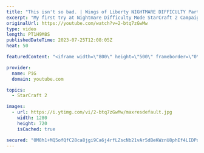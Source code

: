 ```yaml
---
title: "This isn't so bad. | Wings of Liberty NIGHTMARE DIFFICULTY Part 10 - StarCraft 2"
excerpt: "My first try at Nightmare Difficulty Mode StarCraft 2 Campaign created by GiantGrantGames and his amazing modding community. Having lots of fun with it! Here's the 10th part containing:  0:00 Every time I get cocky! 0:07 A Sinister Turn 32:27 Echoes of the Future  Here's a guide on how to play nightmare"
originalUrl: https://youtube.com/watch?v=2-btq7zGwMw
type: video
length: PT1H9M8S
publishedDateTime: 2023-07-25T12:08:05Z
heat: 50

featuredContent: "<iframe width=\"800\" height=\"500\" frameborder=\"0\" src=\"https://www.youtube.com/embed/2-btq7zGwMw\" allow=\"accelerometer; autoplay; encrypted-media; gyroscope; picture-in-picture\" allowfullscreen></iframe>"

provider:
  name: PiG
  domain: youtube.com

topics:
  - StarCraft 2

images:
  - url: https://i.ytimg.com/vi/2-btq7zGwMw/maxresdefault.jpg
    width: 1280
    height: 720
    isCached: true

secured: "0M8h1+MQ5ofQfC28ca8jgi9Ca6j4rfLZscNb21vAr5dBeKWznU8phEf4LIDPqjIWw8fWaIGZq4qGk5T7ov6UzMnkpUTVMLiY9wQC+VbryiOPPwfGb4aPWIfhsZjGENnTd4mg9nVuv4JCTYh6CnHJPZZrE5DbEEGv5oSTymhAsX6sD7fHIQ+klpqz6Wg+TtaEiOuW0EGi1t4FDWD5Vom2xGoe4tD6fGB9fJBl+aX1yrlQmVfUfWaavx2w6Q+XLVOZFEozlUWZULSXdZKRIjR50b/qP67PAR7dtBHYl38o0BLQ2Pwu5RaX/KoSakqWj/OhnDctiqf4fofReN+T7kCOFTuCd8LErdsSU0HTYSnkS4qqT8vhXbGggnXPTR0EfUTsgn/RrHmPp+J12/W89WQrw8iferNBnHSG3Rl482rJZo0=;f8Dwswt2rZWYrWnQNu8cZw=="
---
```


